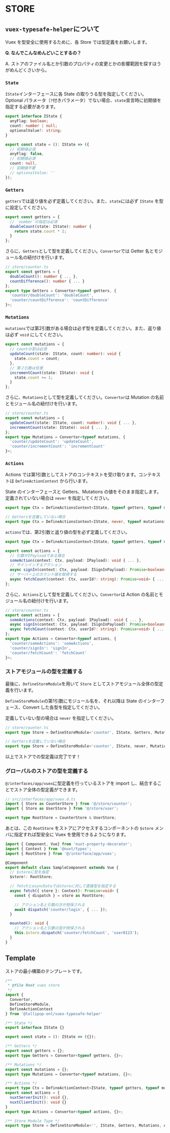 # STORE

## `vuex-typesafe-helper`について

Vuex を型安全に使用するために、各 Store では型定義をお願いします。

**Q. なんでこんなめんどいことするの？**

A. ストアのファイル名とか引数のプロパティの変更とかの影響範囲を探すほうがめんどくさいから。

### `State`

`IState`インターフェースに各 State の取りうる型を指定してください。
Optional パラメータ（`?`付きパラメータ）でない場合、`state`宣言時に初期値を指定する必要があります。

```ts
export interface IState {
  anyFlag: boolean;
  count: number | null;
  optionalValue?: string;
}

export const state = (): IState => ({
  // 初期値必須
  anyFlag: false,
  // 初期値必須
  count: null,
  // 初期値不要
  // optionalValue: ''
});
```

### `Getters`

`getters`では返り値を必ず定義してください。また、`state`には必ず `IState` を型に設定してください。

```ts
export const getters = {
  // `number`の指定は必須
  doubleCount(state: IState): number {
    return state.count * 2;
  }
};
```

さらに、`Getters`として型を定義してください。`Convertor`では Getter 名とモジュール名の紐付けを行います。

```ts
// store/counter.ts
export const getters = {
  doubleCount(): number { ... },
  countDifference(): number { ... }
};
export type Getters = Convertor<typeof getters, {
  'counter/doubleCount': 'doubleCount',
  'counter/countDifference': 'countDifference'
}>;
```

### `Mutations`

`mutations`では第2引数がある場合は必ず型を定義してください。また、返り値は必ず `void` にしてください。

```ts
export const mutations = {
  // countの型は必須
  updateCount(state: IState, count: number): void {
    state.count = count;
  },
  // 第２引数は任意
  incrementCount(state: IState): void {
    state.count += 1;
  }
};
```

さらに、`Mutations`として型を定義してください。`Convertor`は Mutation の名前とモジュール名の紐付けを行います。

```ts
// store/counter.ts
export const mutations = {
  updateCount(state: IState, count: number): void { ... },
  incrementCount(state: IState): void { ... },
};
export type Mutations = Convertor<typeof mutations, {
  'counter/updateCount': 'updateCount',
  'counter/incrementCount': 'incrementCount'
}>;
```

### `Actions`

Actions では第1引数としてストアのコンテキストを受け取ります。コンテキストは `DefineActionContext` から行います。

State のインターフェースと Getters、Mutations の値をそのまま指定します。定義されていない場合は `never` を指定してください。

```ts
export type Ctx = DefineActionsContext<IState, typeof getters, typeof mutations>;

// Gettersを定義していない場合
export type Ctx = DefineActionsContext<IState, never, typeof mutations>;
```

`actions`では、第2引数と返り値の型を必ず定義してください。

```ts
export type Ctx = DefineActionsContext<IState, typeof getters, typeof mutations>;

export const actions = {
  // 引数がIPayloadである場合
  someAction(context: Ctx, payload: IPayload): void { ... },
  // サインインするアクション
  async signIn(context: Ctx, payload: ISignInPayload): Promise<boolean> { ... },
  // サーバー上のカウント値を取得する
  async fetchCount(context: Ctx, userId?: string): Promise<void> { ... }
};
```

さらに、`Actions`として型を定義してください。`Convertor`は Action の名前とモジュール名の紐付けを行います。

```ts
// store/counter.ts
export const actions = {
  someActions(context: Ctx, payload: IPayload): void { ... },
  async signIn(context: Ctx, payload: ISignInPayload): Promise<boolean> { ... },
  async fetchCount(context: Ctx, userId?: string): Promise<void> { ... }
};
export type Actions = Convertor<typeof actions, {
  'counter/someActions': 'someActions',
  'counter/signIn': 'signIn',
  'counter/fetchCount': 'fetchCount'
}>;
```

### ストアモジュールの型を定義する

最後に、`DefineStoreModule`を用いて `Store` としてストアモジュール全体の型定義を行います。

`DefineStoreModule`の第1引数にモジュール名を、それ以降は State のインターフェース、Convert した各型を指定してください。

定義していない型の場合は `never` を指定してください。

```ts
// store/counter.ts
export type Store = DefineStoreModule<'counter', IState, Getters, Mutations>;

// Gettersを定義していない場合
export type Store = DefineStoreModule<'counter', IState, never, Mutations>;
```

以上でストアでの型定義は完了です！

### グローバルのストアの型を定義する

`@/interfaces/app/vuex`に型定義を行っているストアを import し、結合することでストア全体の型定義ができます。

```ts
// src/interfaces/app/vuex.d.ts
import { Store as CounterStore } from '@/store/counter';
import { Store as UserStore } from '@/store/user';

export type RootStore = CounterStore & UserStore;
```

あとは、この `RootStore` をストアにアクセスするコンポーネントの `$store` メンバに指定すれば型安全に Vuex を使用できるようになります。

```ts
import { Component, Vue} from 'nuxt-property-decorator';
import { Context } from '@nuxt/types';
import { RootStore } from '@/interface/app/vuex';

@Component
export default class SampleComponent extends Vue {
  // $storeに型を指定
  $store!: RootStore;

  // fetchとasyncDataではstoreに対して直接型を指定する
  async fetch({ store }: Context): Promise<void> {
    const { dispatch } = store as RootStore;

    // アクション名と引数の方が担保される
    await dispatch('counter/login', { ... });
  }

  mounted(): void {
    // アクション名と引数の型が担保される
    this.$store.dispatch('counter/fetchCount', 'user0123');
  }
}
```

## Template

ストアの最小構築のテンプレートです。

```ts
/**
 * @file Root vuex store
 */
import {
  Convertor,
  DefineStoreModule,
  DefineActionContext
} from '@lollipop-onl/vuex-typesafe-helper'

/** State */
export interface IState {}

export const state = (): IState => ({});

/** Getters */
export const getters = {};
export type Getters = Convertor<typeof getters, {}>;

/** Mutations */
export const mutations = {};
export type Mutations = Convertor<typeof mutations, {}>;

/** Actions */
export type Ctx = DefineActionContext<IState, typeof getters, typeof mutations>
export const actions = {
  nuxtServerInit(): void {},
  nuxtClientInit(): void {}
}
export type Actions = Convertor<typeof actions, {}>;

/** Store Module Type */
export type Store = DefineStoreModule<'', IState, Getters, Mutations, Actions>;
```
